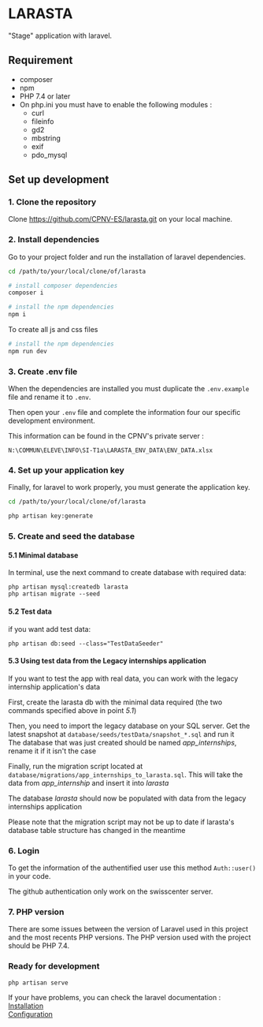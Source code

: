 # LARASTA

"Stage" application with laravel.

## Requirement
* composer
* npm
* PHP 7.4 or later
* On php.ini you must have to enable the following modules :
  * curl
  * fileinfo
  * gd2
  * mbstring
  * exif
  * pdo_mysql

## Set up development

### 1. Clone the repository
Clone https://github.com/CPNV-ES/larasta.git on your local machine.

### 2. Install dependencies
Go to your project folder and run the installation of laravel dependencies.

```bash
cd /path/to/your/local/clone/of/larasta

# install composer dependencies
composer i

# install the npm dependencies
npm i
```

To create all js and css files

```bash
# install the npm dependencies
npm run dev
```

### 3. Create .env file
When the dependencies are installed you must duplicate the ``.env.example`` file and rename it to ``.env``.

Then open your ``.env`` file and complete the information four our specific development environment.

This information can be found in the CPNV's private server : 

``N:\COMMUN\ELEVE\INFO\SI-T1a\LARASTA_ENV_DATA\ENV_DATA.xlsx``

### 4. Set up your application key
Finally, for laravel to work properly, you must generate the application key.

```bash
cd /path/to/your/local/clone/of/larasta

php artisan key:generate
```

### 5. Create and seed the database

#### 5.1 Minimal database

In terminal, use the next command to create database with required data:
```
php artisan mysql:createdb larasta
php artisan migrate --seed
```

#### 5.2 Test data 

if you want add test data:
```
php artisan db:seed --class="TestDataSeeder"
```

#### 5.3 Using test data from the Legacy internships application

If you want to test the app with real data, you can work with the legacy internship application's data

First, create the larasta db with the minimal data required (the two commands specified above in point *5.1*)

Then, you need to import the legacy database on your SQL server. Get the latest snapshot at `database/seeds/testData/snapshot_*.sql` and run it
\
The database that was just created should be named *app_internships*, rename it if it isn't the case

Finally, run the migration script located at `database/migrations/app_internships_to_larasta.sql`. This will take the data from *app_internship* and insert it into *larasta*

The database *larasta* should now be populated with data from the legacy internships application 

Please note that the migration script may not be up to date if larasta's database table structure has changed in the meantime 

### 6. Login
To get the information of the authentified user use this method `Auth::user()` in your code.

The github authentication only work on the swisscenter server.

### 7. PHP version
There are some issues between the version of Laravel used in this project and the most recents PHP versions. The PHP version used with the project should be PHP 7.4.

### Ready for development
```
php artisan serve
```

If your have problems, you can check the laravel documentation :  
[Installation](https://laravel.com/docs/5.5/installation)  
[Configuration](https://laravel.com/docs/5.5/configuration)
